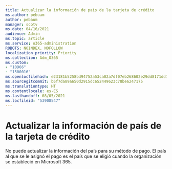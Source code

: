 ```yaml
---
title: Actualizar la información de país de la tarjeta de crédito
ms.author: pebuam
author: pebaum
manager: scotv
ms.date: 04/16/2021
audience: Admin
ms.topic: article
ms.service: o365-administration
ROBOTS: NOINDEX, NOFOLLOW
localization_priority: Priority
ms.collection: Adm_O365
ms.custom:
- "10966"
- "1500016"
ms.openlocfilehash: e23181b5258bd94752a53ca02a7df07eb268602e29dd8171dd1a04f58a45b75f
ms.sourcegitcommit: b5f7da89a650d2915dc652449623c78be6247175
ms.translationtype: HT
ms.contentlocale: es-ES
ms.lasthandoff: 08/05/2021
ms.locfileid: "53908547"
---
```

# <a name="update-credit-card-country-information"></a>Actualizar la información de país de la tarjeta de crédito

No puede actualizar la información del país para su método de pago. El país al que se le asignó el pago es el país que se eligió cuando la organización se estableció en Microsoft 365. 